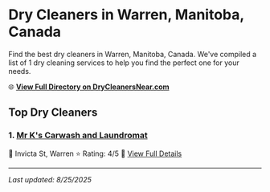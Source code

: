 # Dry Cleaners in Warren, Manitoba, Canada

Find the best dry cleaners in Warren, Manitoba, Canada. We've compiled a list of 1 dry cleaning services to help you find the perfect one for your needs.

🌐 **[View Full Directory on DryCleanersNear.com](https://drycleanersnear.com/city/Canada/Manitoba/Warren)**

## Top Dry Cleaners

### 1. [Mr K's Carwash and Laundromat](https://drycleanersnear.com/dryCleaner/68abc4f61a3e57008809f4a6/mr-k-s-carwash-and-laundromat)
📍 Invicta St, Warren
⭐ Rating: 4/5
🔗 [View Full Details](https://drycleanersnear.com/dryCleaner/68abc4f61a3e57008809f4a6/mr-k-s-carwash-and-laundromat)


---

*Last updated: 8/25/2025*
